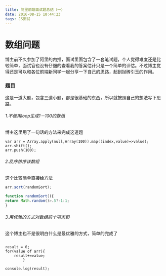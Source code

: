 ```yaml
---
title: 阿里前端面试题总结（一）
date: 2016-08-15 10:44:23
tags: JS面试
---
```

# 数组问题
博主前不久参加了阿里的内推，面试里面包含了一套笔试题，个人觉得难度还是比较简单，面试官也没有仔细的查看我的答案估计只是一个简单的评估。不过博主觉得还是可以和各位前端新同学一起分享一下自己的思路，起到抛砖引玉的作用。


### 题目
这是一道大题，包含三道小题，都是很基础的东西，所以就按照自己的想法写下思路。

###### 1.不使用loop生成1－100的数组


博主这里用了一句话的方法来完成这道题

```
var arr = Array.apply(null,Array(100)).map((index,value)=>value);
arr.shift();
arr.push(100);

```


###### 2.乱序排序该数组

这个比较简单直接给方法

```javascript
arr.sort(randomSort);

function randomSort(){
return Math.random()>.5?-1:1;
}
```
###### 3.用优雅的方式对数组前十项求和

这个博主也不是很明白什么是最优雅的方式，简单的完成了

```

result = 0;
for(value of arr){
	result+=value;
		}

console.log(result);
```
